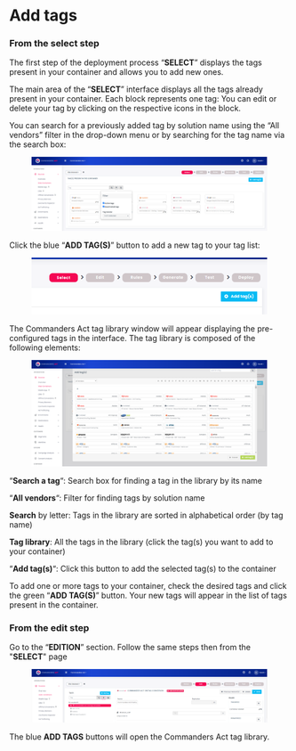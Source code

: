 # Add tags

### From the select step

The first step of the deployment process “**SELECT**” displays the tags present in your container and allows you to add new ones.

The main area of the “**SELECT**” interface displays all the tags already present in your container. Each block represents one tag: You can edit or delete your tag by clicking on the respective icons in the block.

You can search for a previously added tag by solution name using the “All vendors” filter in the drop-down menu or by searching for the tag name via the search box:

<figure><img src="../../../../../../.gitbook/assets/image (56).png" alt=""><figcaption></figcaption></figure>

Click the blue “**ADD TAG(S)**” button to add a new tag to your tag list:[\
](https://community.commandersact.com/wp-content/uploads/sites/2/2016/01/ADD\_T\_BUTTON.png)

<figure><img src="../../../../../../.gitbook/assets/image (5) (1) (1).png" alt=""><figcaption></figcaption></figure>

The Commanders Act tag library window will appear displaying the pre-configured tags in the interface. The tag library is composed of the following elements:[\
](https://community.commandersact.com/wp-content/uploads/sites/2/2016/01/LIBRARY.png)

<figure><img src="../../../../../../.gitbook/assets/image (53).png" alt=""><figcaption></figcaption></figure>

“**Search a tag**“: Search box for finding a tag in the library by its name

“**All vendors**“: Filter for finding tags by solution name

**Search** by letter: Tags in the library are sorted in alphabetical order (by tag name)

**Tag library**: All the tags in the library (click the tag(s) you want to add to your container)

“**Add tag(s)**“: Click this button to add the selected tag(s) to the container

To add one or more tags to your container, check the desired tags and click the green “**ADD TAG(S)**” button. Your new tags will appear in the list of tags present in the container.

### From the edit step

Go to the “**EDITION**” section. Follow the same steps then from the "**SELECT**" page



<figure><img src="../../../../../../.gitbook/assets/image (50).png" alt=""><figcaption></figcaption></figure>



The blue **ADD TAGS** buttons will open the Commanders Act tag library.
